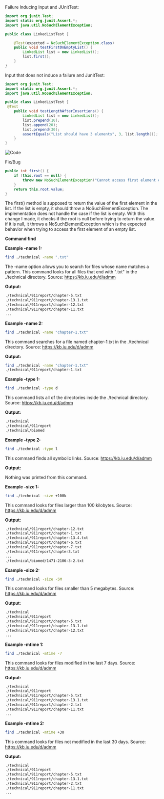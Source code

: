 Failure Inducing Input and JUnitTest:

```java
import org.junit.Test;
import static org.junit.Assert.*;
import java.util.NoSuchElementException;

public class LinkedListTest {

    @Test(expected = NoSuchElementException.class)
    public void testFirstOnEmptyList() {
        LinkedList list = new LinkedList();
        list.first(); 
    }
}
```

Input that does not induce a failure and JunitTest:

```java
import org.junit.Test;
import static org.junit.Assert.*;
import java.util.NoSuchElementException;

public class LinkedListTest {
 @Test
    public void testLengthAfterInsertions() {
        LinkedList list = new LinkedList();
        list.prepend(10);
        list.append(20);  
        list.prepend(30); 
        assertEquals("List should have 3 elements", 3, list.length());
    }
}
```
![Code](lab3ss/ss.PNG)

Fix/Bug
```java
public int first() {
    if (this.root == null) {
        throw new NoSuchElementException("Cannot access first element on an empty list.");
    }
    return this.root.value;
}
```
The first() method is supposed to return the value of the first element in the list. If the list is empty, it should throw a NoSuchElementException. The implementation does not handle the case if the list is empty. With this change I made, it checks if the root is null before trying to return the value. if it is null, it throws a NoSuchElementException which is the expected behavior when trying to access the first element of an empty list.

**Command find**

**Example -name 1:**
```bash
find ./technical -name ".txt"
```
The -name option allows you to search for files whose name matches a pattern. This command looks for all files that end with ".txt" in the ./technical directory. Source: https://kb.iu.edu/d/admm

**Output:**

```bash
./technical/911report/chapter-5.txt
./technical/911report/chapter-13.1.txt
./technical/911report/chapter-12.txt
./technical/911report/chapter-11.txt
...
```

**Example -name 2:**

```bash
find ./technical -name "chapter-1.txt"
```
This command searches for a file named chapter-1.txt in the ./technical directory. Source: https://kb.iu.edu/d/admm

**Output:**

```bash
find ./technical -name "chapter-1.txt"
./technical/911report/chapter-1.txt
```

**Example -type 1:**
```bash
find ./technical -type d
```
This command lists all of the directories inside the ./technical directory. Source: https://kb.iu.edu/d/admm

**Output:**

```bash
./technical
./technical/911report
./technical/biomed
```

**Example -type 2:**
```bash
find ./technical -type l
```
This command finds all symbolic links. Source: https://kb.iu.edu/d/admm

**Output:**

Nothing was printed from this command.

**Example -size 1:**
```bash
find ./technical -size +100k
```
This command looks for files larger than 100 kilobytes. Source: https://kb.iu.edu/d/admm

**Output:**

```bash
./technical/911report/chapter-12.txt
./technical/911report/chapter-1.txt
./technical/911report/chapter-13.4.txt
./technical/911report/chapter-6.txt
./technical/911report/chapter-7.txt
./technical/911report/chapter3.txt
...
./technical/biomed/1471-2106-3-2.txt
```

**Example -size 2:**
```bash
find ./technical -size -5M
```
This command looks for files smaller than 5 megabytes. Source: https://kb.iu.edu/d/admm

**Output:**

```bash
./technical
./technical/911report
./technical/911report/chapter-5.txt
./technical/911report/chapter-13.1.txt
./technical/911report/chapter-12.txt
...
```

**Example -mtime 1:**
```bash
find ./technical -mtime -7
```
This command looks for files modified in the last 7 days. Source: https://kb.iu.edu/d/admm

**Output:**

```bash
./technical
./technical/911report
./technical/911report/chapter-5.txt
./technical/911report/chapter-13.1.txt
./technical/911report/chapter-2.txt
./technical/911report/chapter-11.txt
...
```

**Example -mtime 2:**
```bash
find ./technical -mtime +30
```
This command looks for files not modified in the last 30 days. Source: https://kb.iu.edu/d/admm

**Output:**

```bash
./technical
./technical/911report
./technical/911report/chapter-5.txt
./technical/911report/chapter-13.1.txt
./technical/911report/chapter-2.txt
./technical/911report/chapter-11.txt
...
```



